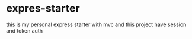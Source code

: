 # expres-starter
this is my personal express starter with mvc and 
this project have session and token auth

